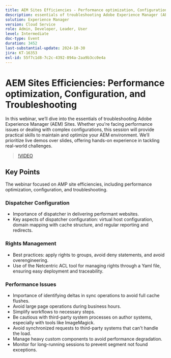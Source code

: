 ```yaml
---
title: AEM Sites Efficiencies - Performance optimization, Configuration, and Troubleshooting
description: essentials of troubleshooting Adobe Experience Manager (AEM) Sites. Whether you're facing performance issues or dealing with complex configurations, this session will provide practical skills to maintain and optimize your AEM environment. We’ll prioritize live demos over slides, offering hands-on experience in tackling real-world challenges.​Key Discussion Points:- Virtual host configuration & domain mapping- Performance Issues- Authorization, Identification, User Permissions
solution: Experience Manager
version: Cloud Service
role: Admin, Developer, Leader, User
level: Intermediate
doc-type: Event
duration: 3452
last-substantial-update: 2024-10-30
jira: KT-16353
exl-id: 55f7c1d8-7c2c-4392-894a-2aa9b3cc0e4a
---
```

# AEM Sites Efficiencies: Performance optimization, Configuration, and Troubleshooting

In this webinar, we’ll dive into the essentials of troubleshooting Adobe Experience Manager (AEM) Sites. Whether you're facing performance issues or dealing with complex configurations, this session will provide practical skills to maintain and optimize your AEM environment. We’ll prioritize live demos over slides, offering hands-on experience in tackling real-world challenges.​

>[!VIDEO](https://video.tv.adobe.com/v/3435114/?learn=on)

## Key Points

The webinar focused on AMP site efficiencies, including performance optimization, configuration, and troubleshooting.

### Dispatcher Configuration

* Importance of dispatcher in delivering performant websites.
* Key aspects of dispatcher configuration: virtual host configuration, domain mapping with cache structure, and regular reporting and redirects.

### Rights Management

* Best practices: apply rights to groups, avoid deny statements, and avoid overengineering.
* Use of the Netcentric ACL tool for managing rights through a Yaml file, ensuring easy deployment and traceability.

### Performance Issues

* Importance of identifying deltas in sync operations to avoid full cache flushes.
* Avoid large page operations during business hours.
* Simplify workflows to necessary steps.
* Be cautious with third-party system processes on author systems, especially with tools like ImageMagick.
* Avoid synchronized requests to third-party systems that can't handle the load.
* Manage heavy custom components to avoid performance degradation.
* Monitor for long-running sessions to prevent segment not found exceptions.
